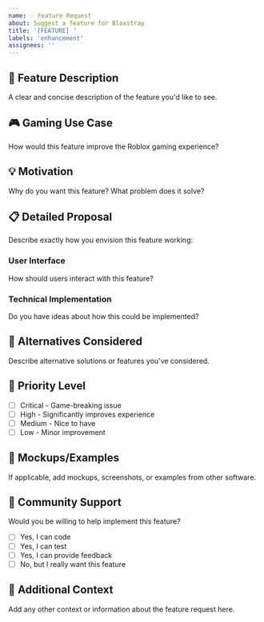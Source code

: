 ```yaml
---
name: 💡 Feature Request
about: Suggest a feature for Bloxstrap
title: '[FEATURE] '
labels: 'enhancement'
assignees: ''
---
```


## 🎯 Feature Description
A clear and concise description of the feature you'd like to see.

## 🎮 Gaming Use Case
How would this feature improve the Roblox gaming experience?

## 💡 Motivation
Why do you want this feature? What problem does it solve?

## 📋 Detailed Proposal
Describe exactly how you envision this feature working:

### User Interface
How should users interact with this feature?

### Technical Implementation
Do you have ideas about how this could be implemented?

## 🔄 Alternatives Considered
Describe alternative solutions or features you've considered.

## 🎯 Priority Level
- [ ] Critical - Game-breaking issue
- [ ] High - Significantly improves experience
- [ ] Medium - Nice to have
- [ ] Low - Minor improvement

## 📸 Mockups/Examples
If applicable, add mockups, screenshots, or examples from other software.

## 🤝 Community Support
Would you be willing to help implement this feature?
- [ ] Yes, I can code
- [ ] Yes, I can test
- [ ] Yes, I can provide feedback
- [ ] No, but I really want this feature

## 📝 Additional Context
Add any other context or information about the feature request here. 